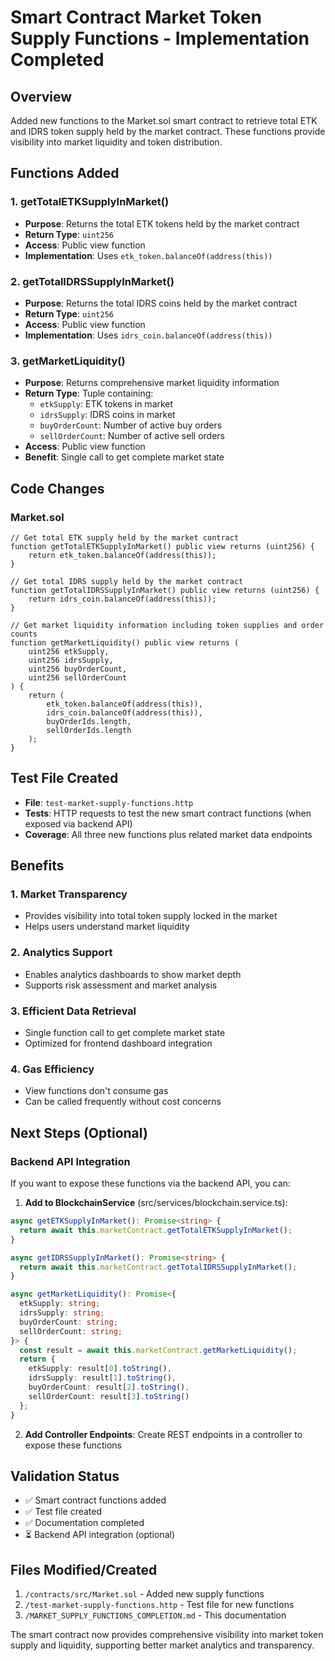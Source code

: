 # Smart Contract Market Token Supply Functions - Implementation Completed

## Overview
Added new functions to the Market.sol smart contract to retrieve total ETK and IDRS token supply held by the market contract. These functions provide visibility into market liquidity and token distribution.

## Functions Added

### 1. getTotalETKSupplyInMarket()
- **Purpose**: Returns the total ETK tokens held by the market contract
- **Return Type**: `uint256`
- **Access**: Public view function
- **Implementation**: Uses `etk_token.balanceOf(address(this))`

### 2. getTotalIDRSSupplyInMarket()
- **Purpose**: Returns the total IDRS coins held by the market contract
- **Return Type**: `uint256` 
- **Access**: Public view function
- **Implementation**: Uses `idrs_coin.balanceOf(address(this))`

### 3. getMarketLiquidity()
- **Purpose**: Returns comprehensive market liquidity information
- **Return Type**: Tuple containing:
  - `etkSupply`: ETK tokens in market
  - `idrsSupply`: IDRS coins in market
  - `buyOrderCount`: Number of active buy orders
  - `sellOrderCount`: Number of active sell orders
- **Access**: Public view function
- **Benefit**: Single call to get complete market state

## Code Changes

### Market.sol
```solidity
// Get total ETK supply held by the market contract
function getTotalETKSupplyInMarket() public view returns (uint256) {
    return etk_token.balanceOf(address(this));
}

// Get total IDRS supply held by the market contract
function getTotalIDRSSupplyInMarket() public view returns (uint256) {
    return idrs_coin.balanceOf(address(this));
}

// Get market liquidity information including token supplies and order counts
function getMarketLiquidity() public view returns (
    uint256 etkSupply,
    uint256 idrsSupply,
    uint256 buyOrderCount,
    uint256 sellOrderCount
) {
    return (
        etk_token.balanceOf(address(this)),
        idrs_coin.balanceOf(address(this)),
        buyOrderIds.length,
        sellOrderIds.length
    );
}
```

## Test File Created
- **File**: `test-market-supply-functions.http`
- **Tests**: HTTP requests to test the new smart contract functions (when exposed via backend API)
- **Coverage**: All three new functions plus related market data endpoints

## Benefits

### 1. Market Transparency
- Provides visibility into total token supply locked in the market
- Helps users understand market liquidity

### 2. Analytics Support
- Enables analytics dashboards to show market depth
- Supports risk assessment and market analysis

### 3. Efficient Data Retrieval
- Single function call to get complete market state
- Optimized for frontend dashboard integration

### 4. Gas Efficiency
- View functions don't consume gas
- Can be called frequently without cost concerns

## Next Steps (Optional)

### Backend API Integration
If you want to expose these functions via the backend API, you can:

1. **Add to BlockchainService** (src/services/blockchain.service.ts):
```typescript
async getETKSupplyInMarket(): Promise<string> {
  return await this.marketContract.getTotalETKSupplyInMarket();
}

async getIDRSSupplyInMarket(): Promise<string> {
  return await this.marketContract.getTotalIDRSSupplyInMarket();
}

async getMarketLiquidity(): Promise<{
  etkSupply: string;
  idrsSupply: string;
  buyOrderCount: string;
  sellOrderCount: string;
}> {
  const result = await this.marketContract.getMarketLiquidity();
  return {
    etkSupply: result[0].toString(),
    idrsSupply: result[1].toString(),
    buyOrderCount: result[2].toString(),
    sellOrderCount: result[3].toString()
  };
}
```

2. **Add Controller Endpoints**: Create REST endpoints in a controller to expose these functions

## Validation Status
- ✅ Smart contract functions added
- ✅ Test file created
- ✅ Documentation completed
- ⏳ Backend API integration (optional)

## Files Modified/Created
1. `/contracts/src/Market.sol` - Added new supply functions
2. `/test-market-supply-functions.http` - Test file for new functions
3. `/MARKET_SUPPLY_FUNCTIONS_COMPLETION.md` - This documentation

The smart contract now provides comprehensive visibility into market token supply and liquidity, supporting better market analytics and transparency.
